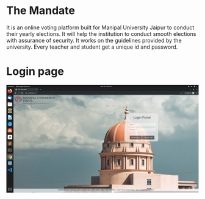 # The Mandate
It is an online voting platform built for Manipal University Jaipur to conduct their yearly elections. It will help the institution to conduct smooth elections with assurance of security. It works on the guidelines provided by the university. Every teacher and student get a unique id and password.



# Login page
![alt text](https://github.com/randomphantom7/the-mandate/blob/master/static/assests/Screenshot%20from%202019-11-26%2015-22-50.png)
